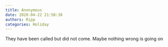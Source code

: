 ```yaml
---
title: Anonymous
date: 2020-04-22 21:58:38
authors: Ripp
categories: Holiday
---
```


 They have been called but did not come.  Maybe nothing wrong is going on